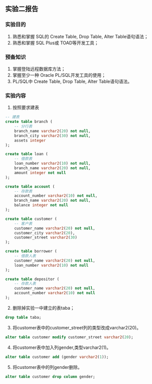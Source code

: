 ## 实验二报告  

### 实验目的  
1. 熟悉和掌握 SQL的 Create Table, Drop Table, Alter Table语句语法；  
2. 熟悉和掌握 SQL Plus或 TOAD等开发工具；  

### 预备知识  
1. 掌握登陆远程数据库方法；  
2. 掌握至少一种 Oracle PL/SQL开发工具的使用；  
3. PL/SQL中 Create Table, Drop Table, Alter Table语句语法。  

### 实验内容  
1. 按照要求建表  
```sql
-- 建表
create table branch (
    -- 分行表
    branch_name varchar2(20) not null,
    branch_city varchar2(30) not null,
    assets integer
);

create table loan (
    -- 借款表
    loan_number varchar2(10) not null,
    branch_name varchar2(20) not null,
    amount integer not null
);

create table account (
    -- 存款表
    account_number varchar2(10) not null,
    branch_name varchar2(20) not null,
    balance integer not null
);

create table customer (
    -- 客户表
    customer_name varchar2(20) not null,
    customer_city varchar2(20),
    customer_street varchar2(30)
);

create table borrower (
    -- 借款人表
    customer_name varchar2(20) not null,
    loan_number varchar2(10) not null
);

create table depositor (
    -- 存款人表
    customer_name varchar2(20) not null,
    account_number varchar2(10) not null
);
```
2. 删除掉实验一中建立的表taba；
```sql
drop table taba;
```
3. 将customer表中的customer_street列的类型改成varchar2(20)。
```sql
alter table customer modify customer_street varchar2(20);
```
4. 将customer表中加入列gender,类型varchar2(1)。
```sql
alter table customer add (gender varchar2(1));
```
5. 将customer表中的列gender删除。
```sql
alter table customer drop column gender;
```